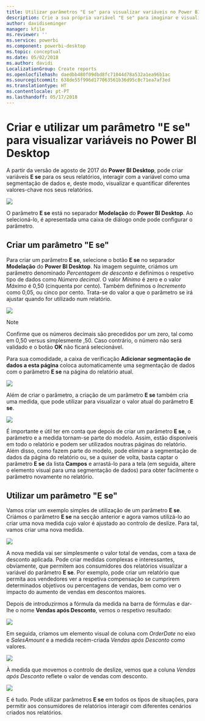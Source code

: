```yaml
---
title: Utilizar parâmetros "E se" para visualizar variáveis no Power BI Desktop
description: Crie a sua própria variável "E se" para imaginar e visualizar variáveis no Power BI
author: davidiseminger
manager: kfile
ms.reviewer: ''
ms.service: powerbi
ms.component: powerbi-desktop
ms.topic: conceptual
ms.date: 05/02/2018
ms.author: davidi
LocalizationGroup: Create reports
ms.openlocfilehash: daedbb480f09dbd8fc71044d78a532a1ea96b1ac
ms.sourcegitcommit: 638de55f996d177063561b36d95c8c71ea7af3ed
ms.translationtype: HT
ms.contentlocale: pt-PT
ms.lasthandoff: 05/17/2018
---
```

# <a name="create-and-use-a-what-if-parameter-to-visualize-variables-in-power-bi-desktop"></a>Criar e utilizar um parâmetro "E se" para visualizar variáveis no Power BI Desktop
A partir da versão de agosto de 2017 do **Power BI Desktop**, pode criar variáveis **E se** para os seus relatórios, interagir com a variável como uma segmentação de dados e, deste modo, visualizar e quantificar diferentes valores-chave nos seus relatórios.

![](media/desktop-what-if/what-if_01.png)

O parâmetro **E se** está no separador **Modelação** do **Power BI Desktop**. Ao selecioná-lo, é apresentada uma caixa de diálogo onde pode configurar o parâmetro.

## <a name="creating-a-what-if-parameter"></a>Criar um parâmetro "E se"
Para criar um parâmetro **E se**, selecione o botão **E se** no separador **Modelação** do **Power BI Desktop**. Na imagem seguinte, criámos um parâmetro denominado *Percentagem de desconto* e definimos o respetivo tipo de dados como *Número decimal*. O valor *Mínimo* é zero e o valor *Máximo* é 0,50 (cinquenta por cento). Também definimos o *Incremento* como 0,05, ou cinco por cento. Trata-se do valor a que o parâmetro se irá ajustar quando for utilizado num relatório.

![](media/desktop-what-if/what-if_02.png)

> [!NOTE]
> Confirme que os números decimais são precedidos por um zero, tal como em 0,50 versus simplesmente ,50. Caso contrário, o número não será validado e o botão **OK** não ficará selecionável.
> 
> 

Para sua comodidade, a caixa de verificação **Adicionar segmentação de dados a esta página** coloca automaticamente uma segmentação de dados com o parâmetro **E se** na página do relatório atual.

![](media/desktop-what-if/what-if_03.png)

Além de criar o parâmetro, a criação de um parâmetro **E se** também cria uma medida, que pode utilizar para visualizar o valor atual do parâmetro **E se**.

![](media/desktop-what-if/what-if_04.png)

É importante e útil ter em conta que depois de criar um parâmetro **E se**, o parâmetro e a medida tornam-se parte do modelo. Assim, estão disponíveis em todo o relatório e podem ser utilizados noutras páginas do relatório. Além disso, como fazem parte do modelo, pode eliminar a segmentação de dados da página do relatório ou, se a quiser de volta, basta captar o parâmetro **E se** da lista **Campos** e arrastá-lo para a tela (em seguida, altere o elemento visual para uma segmentação de dados) para obter facilmente o parâmetro novamente no relatório.

## <a name="using-a-what-if-parameter"></a>Utilizar um parâmetro "E se"
Vamos criar um exemplo simples de utilização de um parâmetro **E se**. Criámos o parâmetro **E se** na secção anterior e agora vamos utilizá-lo ao criar uma nova medida cujo valor é ajustado ao controlo de deslize. Para tal, vamos criar uma nova medida.

![](media/desktop-what-if/what-if_05.png)

A nova medida vai ser simplesmente o valor total de vendas, com a taxa de desconto aplicada. Pode criar medidas complexas e interessantes, obviamente, que permitem aos consumidores dos relatórios visualizar a variável do parâmetro **E se**. Por exemplo, pode criar um relatório que permita aos vendedores ver a respetiva compensação se cumprirem determinados objetivos ou percentagens de vendas, bem como ver o impacto do aumento de vendas em descontos maiores.

Depois de introduzirmos a fórmula da medida na barra de fórmulas e dar-lhe o nome **Vendas após Desconto**, vemos o respetivo resultado:

![](media/desktop-what-if/what-if_06.png)

Em seguida, criamos um elemento visual de coluna com *OrderDate* no eixo e *SalesAmount* e a medida recém-criada *Vendas após Desconto* como valores.

![](media/desktop-what-if/what-if_07.png)

À medida que movemos o controlo de deslize, vemos que a coluna *Vendas após Desconto* reflete o valor de vendas com desconto.

![](media/desktop-what-if/what-if_08.png)

E é tudo. Pode utilizar parâmetros **E se** em todos os tipos de situações, para permitir aos consumidores de relatórios interagir com diferentes cenários criados nos relatórios.

